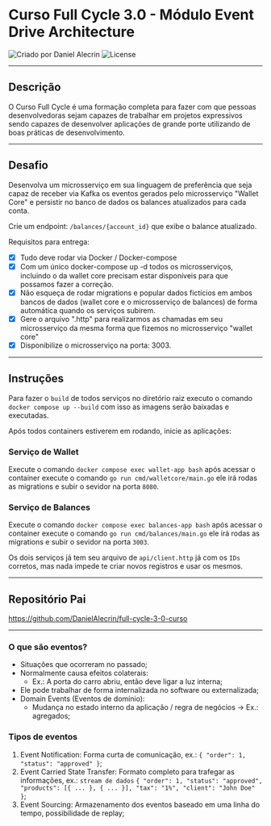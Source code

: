# Curso Full Cycle 3.0 - Módulo Event Drive Architecture

<div>
    <img alt="Criado por Daniel Alecrin" src="https://img.shields.io/badge/criado%20por-Daniel Alecrin-%23f08700">
    <img alt="License" src="https://img.shields.io/badge/license-MIT-%23f08700">
</div>

---

## Descrição

O Curso Full Cycle é uma formação completa para fazer com que pessoas desenvolvedoras sejam capazes de trabalhar em projetos expressivos sendo capazes de desenvolver aplicações de grande porte utilizando de boas práticas de desenvolvimento.

---

## Desafio

Desenvolva um microsserviço em sua linguagem de preferência que seja capaz de receber via Kafka os eventos gerados pelo microsserviço "Wallet Core" e persistir no banco de dados os balances atualizados para cada conta.

Crie um endpoint: `/balances/{account_id}` que exibe o balance atualizado.

Requisitos para entrega:

- [x] Tudo deve rodar via Docker / Docker-compose
- [x] Com um único docker-compose up -d todos os microsserviços, incluindo o da wallet core precisam estar disponíveis para que possamos fazer a correção.
- [x] Não esqueça de rodar migrations e popular dados fictícios em ambos bancos de dados (wallet core e o microsserviço de balances) de forma automática quando os serviços subirem.
- [x] Gere o arquivo ".http" para realizarmos as chamadas em seu microsserviço da mesma forma que fizemos no microsserviço "wallet core"
- [x] Disponibilize o microsserviço na porta: 3003.

---

## Instruções

Para fazer o `build` de todos serviços no diretório raiz executo o comando `docker compose up --build` com isso as imagens serão baixadas e executadas.

Após todos containers estiverem em rodando, inicie as aplicações:

### Serviço de Wallet

Execute o comando `docker compose exec wallet-app bash` após acessar o container execute o comando `go run cmd/walletcore/main.go` ele irá rodas as migrations e subir o sevidor na porta `8080`.

### Serviço de Balances

Execute o comando `docker compose exec balances-app bash` após acessar o container execute o comando `go run cmd/balances/main.go` ele irá rodas as migrations e subir o sevidor na porta `3003`.

Os dois serviços já tem seu arquivo de `api/client.http` já com os `IDs` corretos, mas nada impede te criar novos registros e usar os mesmos.

---

## Repositório Pai

https://github.com/DanielAlecrin/full-cycle-3-0-curso

---

### O que são eventos?

- Situações que ocorreram no passado;
- Normalmente causa efeitos colaterais:
  - Ex.: A porta do carro abriu, então deve ligar a luz interna;
- Ele pode trabalhar de forma internalizada no software ou externalizada;
- Domain Events (Eventos de domínio):
  - Mudança no estado interno da aplicação / regra de negócios -> Ex.: agregados;

### Tipos de eventos

1. Event Notification: Forma curta de comunicação, ex.: `{ "order": 1, "status": "approved" }`;
2. Event Carried State Transfer: Formato completo para trafegar as informações, ex.: `stream de dados` `{ "order": 1, "status": "approved", "products": [{ ... }, { ... }], "tax": "1%", "client": "John Doe" }`;
3. Event Sourcing: Armazenamento dos eventos baseado em uma linha do tempo, possibilidade de replay;
